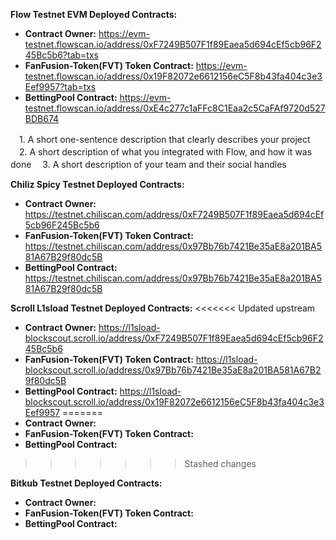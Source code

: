 **Flow Testnet EVM Deployed Contracts:**
- **Contract Owner:** https://evm-testnet.flowscan.io/address/0xF7249B507F1f89Eaea5d694cEf5cb96F245Bc5b6?tab=txs
- **FanFusion-Token(FVT) Token Contract:** https://evm-testnet.flowscan.io/address/0x19F82072e6612156eC5F8b43fa404c3e3Eef9957?tab=txs
- **BettingPool Contract:** https://evm-testnet.flowscan.io/address/0xE4c277c1aFFc8C1Eaa2c5CaFAf9720d527BDB674

　1. A short one-sentence description that clearly describes your project
　2. A short description of what you integrated with Flow, and how it was done
　3. A short description of your team and their social handles

**Chiliz Spicy Testnet Deployed Contracts:**
- **Contract Owner:** https://testnet.chiliscan.com/address/0xF7249B507F1f89Eaea5d694cEf5cb96F245Bc5b6
- **FanFusion-Token(FVT) Token Contract:** https://testnet.chiliscan.com/address/0x97Bb76b7421Be35aE8a201BA581A67B29f80dc5B 
- **BettingPool Contract:** https://testnet.chiliscan.com/address/0x97Bb76b7421Be35aE8a201BA581A67B29f80dc5B

**Scroll L1sload Testnet Deployed Contracts:**
<<<<<<< Updated upstream
- **Contract Owner:** https://l1sload-blockscout.scroll.io/address/0xF7249B507F1f89Eaea5d694cEf5cb96F245Bc5b6
- **FanFusion-Token(FVT) Token Contract:** https://l1sload-blockscout.scroll.io/address/0x97Bb76b7421Be35aE8a201BA581A67B29f80dc5B
- **BettingPool Contract:** https://l1sload-blockscout.scroll.io/address/0x19F82072e6612156eC5F8b43fa404c3e3Eef9957
=======
- **Contract Owner:** 
- **FanFusion-Token(FVT) Token Contract:**
- **BettingPool Contract:** 
>>>>>>> Stashed changes

**Bitkub Testnet Deployed Contracts:**
- **Contract Owner:** 
- **FanFusion-Token(FVT) Token Contract:** 
- **BettingPool Contract:** 
